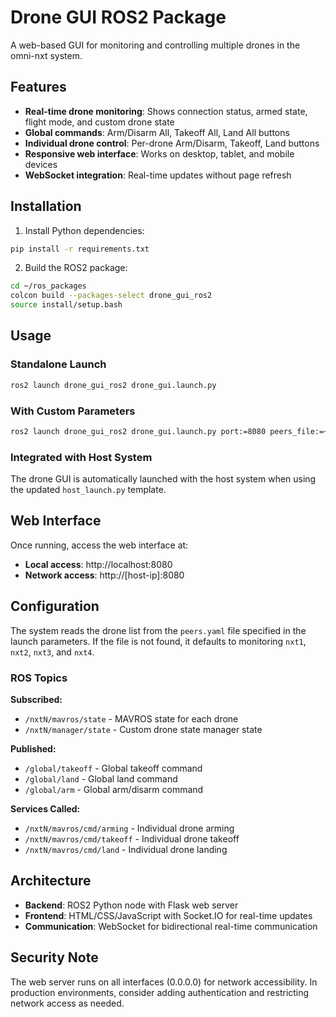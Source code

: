 # Drone GUI ROS2 Package

A web-based GUI for monitoring and controlling multiple drones in the omni-nxt system.

## Features

- **Real-time drone monitoring**: Shows connection status, armed state, flight mode, and custom drone state
- **Global commands**: Arm/Disarm All, Takeoff All, Land All buttons
- **Individual drone control**: Per-drone Arm/Disarm, Takeoff, Land buttons
- **Responsive web interface**: Works on desktop, tablet, and mobile devices
- **WebSocket integration**: Real-time updates without page refresh

## Installation

1. Install Python dependencies:
```bash
pip install -r requirements.txt
```

2. Build the ROS2 package:
```bash
cd ~/ros_packages
colcon build --packages-select drone_gui_ros2
source install/setup.bash
```

## Usage

### Standalone Launch
```bash
ros2 launch drone_gui_ros2 drone_gui.launch.py
```

### With Custom Parameters
```bash
ros2 launch drone_gui_ros2 drone_gui.launch.py port:=8080 peers_file:=~/ros/config/peers.yaml
```

### Integrated with Host System
The drone GUI is automatically launched with the host system when using the updated `host_launch.py` template.

## Web Interface

Once running, access the web interface at:
- **Local access**: http://localhost:8080
- **Network access**: http://[host-ip]:8080

## Configuration

The system reads the drone list from the `peers.yaml` file specified in the launch parameters. If the file is not found, it defaults to monitoring `nxt1`, `nxt2`, `nxt3`, and `nxt4`.

### ROS Topics

**Subscribed:**
- `/nxtN/mavros/state` - MAVROS state for each drone
- `/nxtN/manager/state` - Custom drone state manager state

**Published:**
- `/global/takeoff` - Global takeoff command
- `/global/land` - Global land command  
- `/global/arm` - Global arm/disarm command

**Services Called:**
- `/nxtN/mavros/cmd/arming` - Individual drone arming
- `/nxtN/mavros/cmd/takeoff` - Individual drone takeoff
- `/nxtN/mavros/cmd/land` - Individual drone landing

## Architecture

- **Backend**: ROS2 Python node with Flask web server
- **Frontend**: HTML/CSS/JavaScript with Socket.IO for real-time updates
- **Communication**: WebSocket for bidirectional real-time communication

## Security Note

The web server runs on all interfaces (0.0.0.0) for network accessibility. In production environments, consider adding authentication and restricting network access as needed.